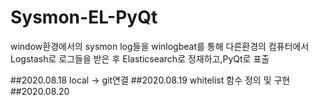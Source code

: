 # Sysmon-EL-PyQt
window환경에서의 sysmon log들을 winlogbeat를 통해 다른환경의 컴퓨터에서 Logstash로 로그들을 받은 후 Elasticsearch로 정재하고,PyQt로 표출

##2020.08.18 
 local -> git연결
##2020.08.19
 whitelist 함수 정의 및 구현
##2020.08.20
 